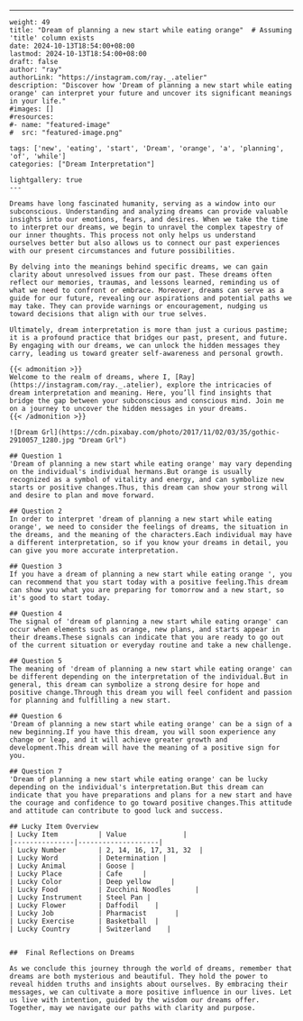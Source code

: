 ---
    weight: 49
    title: "Dream of planning a new start while eating orange"  # Assuming 'title' column exists
    date: 2024-10-13T18:54:00+08:00
    lastmod: 2024-10-13T18:54:00+08:00
    draft: false
    author: "ray"
    authorLink: "https://instagram.com/ray._.atelier"
    description: "Discover how 'Dream of planning a new start while eating orange' can interpret your future and uncover its significant meanings in your life."
    #images: []
    #resources:
    #- name: "featured-image"
    #  src: "featured-image.png"
    
    tags: ['new', 'eating', 'start', 'Dream', 'orange', 'a', 'planning', 'of', 'while']
    categories: ["Dream Interpretation"]
    
    lightgallery: true
    ---
    
    Dreams have long fascinated humanity, serving as a window into our subconscious. Understanding and analyzing dreams can provide valuable insights into our emotions, fears, and desires. When we take the time to interpret our dreams, we begin to unravel the complex tapestry of our inner thoughts. This process not only helps us understand ourselves better but also allows us to connect our past experiences with our present circumstances and future possibilities.
    
    By delving into the meanings behind specific dreams, we can gain clarity about unresolved issues from our past. These dreams often reflect our memories, traumas, and lessons learned, reminding us of what we need to confront or embrace. Moreover, dreams can serve as a guide for our future, revealing our aspirations and potential paths we may take. They can provide warnings or encouragement, nudging us toward decisions that align with our true selves.
    
    Ultimately, dream interpretation is more than just a curious pastime; it is a profound practice that bridges our past, present, and future. By engaging with our dreams, we can unlock the hidden messages they carry, leading us toward greater self-awareness and personal growth.
    
    {{< admonition >}}
    Welcome to the realm of dreams, where I, [Ray](https://instagram.com/ray._.atelier), explore the intricacies of dream interpretation and meaning. Here, you’ll find insights that bridge the gap between your subconscious and conscious mind. Join me on a journey to uncover the hidden messages in your dreams.
    {{< /admonition >}}
    
    ![Dream Grl](https://cdn.pixabay.com/photo/2017/11/02/03/35/gothic-2910057_1280.jpg "Dream Grl")
    
    ## Question 1
    'Dream of planning a new start while eating orange' may vary depending on the individual's individual hermans.But orange is usually recognized as a symbol of vitality and energy, and can symbolize new starts or positive changes.Thus, this dream can show your strong will and desire to plan and move forward.
    
    ## Question 2
    In order to interpret 'dream of planning a new start while eating orange', we need to consider the feelings of dreams, the situation in the dreams, and the meaning of the characters.Each individual may have a different interpretation, so if you know your dreams in detail, you can give you more accurate interpretation.
    
    ## Question 3
    If you have a dream of planning a new start while eating orange ', you can recommend that you start today with a positive feeling.This dream can show you what you are preparing for tomorrow and a new start, so it's good to start today.
    
    ## Question 4
    The signal of 'dream of planning a new start while eating orange' can occur when elements such as orange, new plans, and starts appear in their dreams.These signals can indicate that you are ready to go out of the current situation or everyday routine and take a new challenge.
    
    ## Question 5
    The meaning of 'dream of planning a new start while eating orange' can be different depending on the interpretation of the individual.But in general, this dream can symbolize a strong desire for hope and positive change.Through this dream you will feel confident and passion for planning and fulfilling a new start.
    
    ## Question 6
    'Dream of planning a new start while eating orange' can be a sign of a new beginning.If you have this dream, you will soon experience any change or leap, and it will achieve greater growth and development.This dream will have the meaning of a positive sign for you.
    
    ## Question 7
    'Dream of planning a new start while eating orange' can be lucky depending on the individual's interpretation.But this dream can indicate that you have preparations and plans for a new start and have the courage and confidence to go toward positive changes.This attitude and attitude can contribute to good luck and success.
    
    ## Lucky Item Overview
    | Lucky Item          | Value              |
    |---------------|--------------------|
    | Lucky Number        | 2, 14, 16, 17, 31, 32  |
    | Lucky Word          | Determination |
    | Lucky Animal        | Goose |
    | Lucky Place         | Cafe     |
    | Lucky Color         | Deep yellow     |
    | Lucky Food          | Zucchini Noodles      |
    | Lucky Instrument    | Steel Pan |
    | Lucky Flower        | Daffodil    |
    | Lucky Job           | Pharmacist       |
    | Lucky Exercise      | Basketball  |
    | Lucky Country       | Switzerland    |
    
    
    ##  Final Reflections on Dreams
    
    As we conclude this journey through the world of dreams, remember that dreams are both mysterious and beautiful. They hold the power to reveal hidden truths and insights about ourselves. By embracing their messages, we can cultivate a more positive influence in our lives. Let us live with intention, guided by the wisdom our dreams offer. Together, may we navigate our paths with clarity and purpose.
    